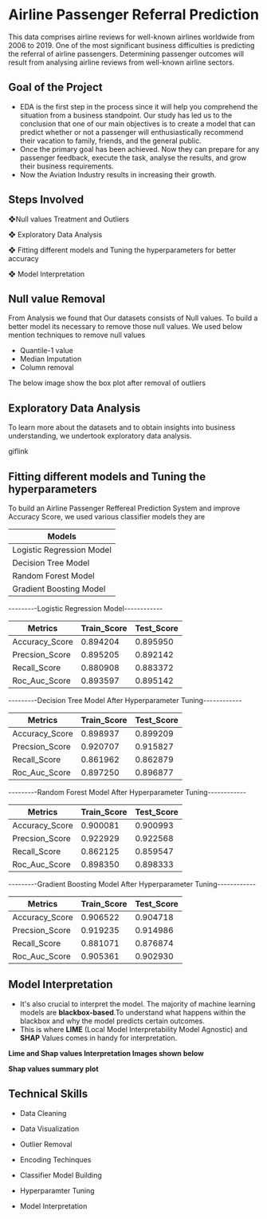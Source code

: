 
# Airline Passenger Referral Prediction

This data comprises airline reviews for well-known airlines worldwide from 2006 to 2019. One of the most significant business difficulties is predicting the referral of airline passengers.
Determining passenger outcomes will result from analysing airline reviews from well-known airline sectors.

## Goal of the Project

* EDA is the first step in the process since it will help you comprehend the situation from a business standpoint. Our study has led us to the conclusion that one of our main objectives is to create a model that can predict whether or not a passenger will enthusiastically recommend their vacation to family, friends, and the general public.
* Once the primary goal has been achieved. Now they can prepare for any passenger feedback, execute the task, analyse the results, and grow their business requirements.
* Now the Aviation Industry results in increasing their growth.

## Steps Involved

❖Null values Treatment and Outliers

❖ Exploratory Data Analysis

❖ Fitting different models and Tuning the hyperparameters for better accuracy

❖ Model Interpretation
## Null value Removal

From Analysis we found that Our datasets consists of Null values. To build a better model its necessary to remove those null values.
We used below mention techniques to remove null values

* Quantile-1 value
* Median Imputation 
* Column removal

The below image show the box plot after removal of outliers


## Exploratory Data Analysis

To learn more about the datasets and to obtain insights into business understanding, we undertook exploratory data analysis.

giflink




## Fitting different models and Tuning the hyperparameters 

To build an Airline Passenger Reffereal Prediction System and improve Accuracy Score, we used various classifier models they are


| Models        |
| ------------- |
| Logistic Regression Model|
| Decision Tree Model  | 
| Random Forest Model| 
| Gradient Boosting Model|

-*-*--*-*--*-*-Logistic Regression Model-*-*--*-*--*-*--*-*-

| Metrics | Train_Score | Test_Score |
| ------------- | ------------- | ------------- |
|  Accuracy_Score   |  0.894204 |   0.895950
|  Precsion_Score   |  0.895205  |  0.892142
|    Recall_Score   |  0.880908  |  0.883372
|   Roc_Auc_Score   |  0.893597  |  0.895142

-*-*--*-*--*-*-Decision Tree Model After Hyperparameter Tuning-*-*--*-*--*-*--*-*-

|Metrics | Train_Score  |Test_Score|
| ------------- | ------------- | ------------- |
 | Accuracy_Score   |  0.898937  |  0.899209|
 | Precsion_Score  |   0.920707 |   0.915827|
  | Recall_Score   |  0.861962  |  0.862879|
  | Roc_Auc_Score  |   0.897250  |  0.896877|

-*-*--*-*--*-*-Random Forest Model After Hyperparameter Tuning-*-*--*-*--*-*--*-*-

|  Metrics|  Train_Score | Test_Score|
| ------------- | ------------- | ------------- |
 | Accuracy_Score   |  0.900081 |    0.900993|
 |Precsion_Score |    0.922929|    0.922568|
 |Recall_Score  |   0.862125  |  0.859547|
 |  Roc_Auc_Score  |   0.898350 |   0.898333|

-*-*--*-*--*-*-Gradient Boosting Model After Hyperparameter Tuning-*-*--*-*--*-*--*-*-

|  Metrics  |Train_Score|  Test_Score|
| ------------- | ------------- | ------------- |
 |Accuracy_Score |    0.906522 |   0.904718|
 |Precsion_Score |    0.919235 |   0.914986|
  | Recall_Score |    0.881071 |   0.876874|
 |Roc_Auc_Score |    0.905361  |  0.902930|

## Model Interpretation

* It's also crucial to interpret the model. The majority of machine learning models
    are **blackbox-based**.To understand what happens within the blackbox and why the model predicts
    certain outcomes.
* This is where **LIME** (Local Model Interpretability Model Agnostic) and **SHAP**
    Values comes in handy for interpretation.

**Lime and Shap values Interpretation Images shown below**


**Shap values summary plot**

## Technical Skills

* Data Cleaning 

* Data Visualization

* Outlier Removal

* Encoding Techinques

* Classifier Model Building 

* Hyperparamter Tuning

* Model Interpretation



